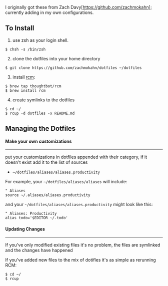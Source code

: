 I originally got these from Zach Davy[https://github.com/zachmokahn]; currently adding in my own configurations.

To Install
------------------

1. use zsh as your login shell.
```
$ chsh -s /bin/zsh
```

2. clone the dotfiles into your home directory
```
$ git clone https://github.com/zachmokahn/dotfiles ~/dotfiles
```

3. install [rcm](https://github.com/thoughtbot/rcm):
```
$ brew tap thoughtbot/rcm
$ brew install rcm
```

4. create symlinks to the dotfiles
```
$ cd ~/
$ rcup -d dotfiles -x README.md
```

Managing the Dotfiles
------------------

#### Make your own customizations
***

put your customizations in dotfiles appended with their category, if it doesn't
exist add it to the list of sources

* `~/dotfiles/aliases/aliases.productivity`

For example, your `~/dotfiles/aliases/aliases` will include:
```
" Aliases
source ~/.aliases/aliases.productivity
```

and your `~/dotfiles/aliases/aliases.productivity` might look like this:
```
" Aliases: Productivity
alias todo='$EDITOR ~/.todo'
```

#### Updating Changes
***

If you've only modified existing files it's no problem, the files are symlinked
and the changes have happened

If you've added new files to the mix of dotifles it's as simple as rerunning RCM:
```
$ cd ~/
$ rcup
```
